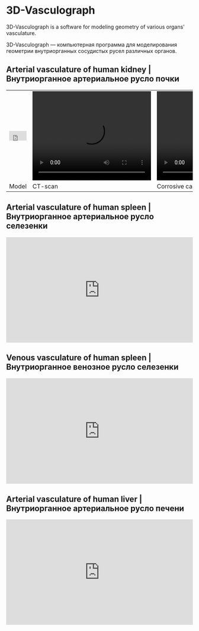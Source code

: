 # 3D-Vasculograph 

3D-Vasculograph is a software for modeling geometry of various organs' vasculature.

3D-Vasculograph — компьютерная программа для моделирования геометрии внутриорганных сосудистых русел различных органов.

## Arterial vasculature of human kidney | Внутриорганное артериальное русло почки 
<table>
<tr>
    <td>
        <div class='modelo-wrapper'> <div style="width: 100%; padding-bottom: 56.25%; position:
        relative"> <div style="position: absolute; top: 0; bottom: 0; left: 0; right: 0;"> <iframe src="
        https://app.modelo.io/embedded/1471750673919434752?viewport=false&autoplay=false&autorotate=false&hideTools=false&showBIM=false&showBBoxSize=false&showKooRender=false&showSettings=false" style="width:100%;height:100%;" frameborder="0" mozallowfullscreen webkitallowfullscreen
        allowfullscreen ></iframe> </div> </div> </div>
    </td>
    <td>
        <video width="320" height="240" controls>
        <source src="CT.mp4" type="video/mp4"> 
        </video>
    </td>
    <td>
        <video width="320" height="240" controls>
        <source src="cast.mp4" type="video/mp4"> 
        </video>
    </td>
</tr>
<tr>
    <td>
    Model
    </td>
    <td>
    CT-scan
    </td>
    <td>
    Corrosive cast
    </td>
</tr>
</table>

## Arterial vasculature of human spleen | Внутриорганное артериальное русло селезенки 

<div class='modelo-wrapper'> <div style="width: 100%; padding-bottom: 56.25%; position:
    relative"> <div style="position: absolute; top: 0; bottom: 0; left: 0; right: 0;"> <iframe src="
    https://app.modelo.io/embedded/1471887274532290560?viewport=false&autoplay=false&autorotate=false&hideTools=false&showBIM=false&showBBoxSize=false&showKooRender=false&showSettings=false" style="width:100%;height:100%;" frameborder="0" mozallowfullscreen webkitallowfullscreen
    allowfullscreen ></iframe> </div> </div> </div>

## Venous vasculature of human spleen | Внутриорганное венозное русло селезенки 

<div class='modelo-wrapper'> <div style="width: 100%; padding-bottom: 56.25%; position:
    relative"> <div style="position: absolute; top: 0; bottom: 0; left: 0; right: 0;"> <iframe src="
    https://app.modelo.io/embedded/1471927248908599296?viewport=false&autoplay=false&autorotate=false&hideTools=false&showBIM=false&showBBoxSize=false&showKooRender=false&showSettings=false" style="width:100%;height:100%;" frameborder="0" mozallowfullscreen webkitallowfullscreen
    allowfullscreen ></iframe> </div> </div> </div>

## Arterial vasculature of human liver | Внутриорганное артериальное русло печени 

<div class='modelo-wrapper'> <div style="width: 100%; padding-bottom: 56.25%; position:
    relative"> <div style="position: absolute; top: 0; bottom: 0; left: 0; right: 0;"> <iframe src="
    https://app.modelo.io/embedded/1471926551760728064?viewport=false&autoplay=false&autorotate=false&hideTools=false&showBIM=false&showBBoxSize=false&showKooRender=false&showSettings=false" style="width:100%;height:100%;" frameborder="0" mozallowfullscreen webkitallowfullscreen
    allowfullscreen ></iframe> </div> </div> </div>
